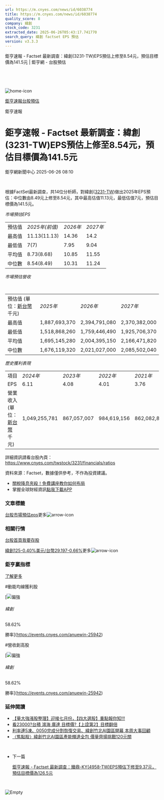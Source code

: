 ```yaml
---
url: https://m.cnyes.com/news/id/6038774
title: https://m.cnyes.com/news/id/6038774
quality_score: 8
company: 緯創
stock_code: 3231
extracted_date: 2025-06-26T05:43:17.741770
search_query: 緯創 factset EPS 預估
version: v3.3.3
---
```


鉅亨速報 - Factset 最新調查：緯創(3231-TW)EPS預估上修至8.54元，預估目標價為141.5元 | 鉅亨網 - 台股預估

‌

‌

![home-icon](/assets/icons/breadCrumb/symbol-icon-home.svg)

[鉅亨速報](/news/cat/anue_live)[台股預估](/news/cat/tw_forecast)

鉅亨速報

# 鉅亨速報 - Factset 最新調查：緯創(3231-TW)EPS預估上修至8.54元，預估目標價為141.5元

鉅亨網新聞中心 2025-06-26 08:10

‌

根據FactSet最新調查，共14位分析師，對緯創([3231-TW](https://www.cnyes.com/twstock/3231))做出2025年EPS預估：中位數由8.49元上修至8.54元，其中最高估值11.13元，最低估值7元，預估目標價為141.5元。

*市場預估EPS*

|  |  |  |  |
| --- | --- | --- | --- |
| 預估值 | *2025年(前值)* | *2026年* | *2027年* |
| 最高值 | 11.13(11.13) | 14.36 | 14.2 |
| 最低值 | 7(7) | 7.95 | 9.04 |
| 平均值 | 8.73(8.68) | 10.85 | 11.55 |
| 中位數 | 8.54(8.49) | 10.31 | 11.24 |

*市場預估營收*

‌

|  |  |  |  |
| --- | --- | --- | --- |
| 預估值 (單位：[新台幣](https://invest.cnyes.com/forex/detail/usdtwd)千元) | *2025年* | *2026年* | *2027年* |
| 最高值 | 1,887,693,370 | 2,394,791,080 | 2,370,382,000 |
| 最低值 | 1,518,868,260 | 1,759,446,490 | 1,925,706,370 |
| 平均值 | 1,695,145,280 | 2,004,395,150 | 2,166,471,820 |
| 中位數 | 1,676,119,320 | 2,021,027,000 | 2,085,502,040 |

*歷史獲利表現*

|  |  |  |  |  |
| --- | --- | --- | --- | --- |
| 項目 | *2024年* | *2023年* | *2022年* | *2021年* |
| EPS | 6.11 | 4.08 | 4.01 | 3.76 |
| 營業收入 (單位：[新台幣](https://invest.cnyes.com/forex/detail/usdtwd)千元) | 1,049,255,781 | 867,057,007 | 984,619,156 | 862,082,848 |

詳細資訊請看台股內頁：  
<https://www.cnyes.com/twstock/3231/financials/ratios>

資料來源：Factset，數據僅供參考，不作為投資建議。

* [關稅降息夾殺！免費講座教你如何布局](https://www.rsc.com.tw/Cnyes_RSC/SeminarBooking2025InvestmentOutlook.aspx?utm_source=anue&utm_medium=usstocks_end)
* 掌握全球財經資訊[點我下載APP](http://www.cnyes.com/app/?utm_source=mweb&utm_medium=HamMenuBanner&utm_campaign=fixed&utm_content=entr)

### 文章標籤

[台股](https://news.cnyes.com/tag/台股 "台股")[市場預估](https://news.cnyes.com/tag/市場預估 "市場預估")[eps](https://news.cnyes.com/tag/eps "eps")更多![arrow-icon](/assets/icons/arrows/arrow-down.svg)

### 相關行情

[台股首頁](https://www.cnyes.com/twstock)[我要存股](https://supr.link/8OHaU)

[緯創125-0.40%](https://www.cnyes.com/twstock/3231)[美元/台幣29.197-0.66%](https://invest.cnyes.com/forex/detail/USDTWD)更多![arrow-icon](/assets/icons/arrows/arrow-down.svg)

### 鉅亨贏指標

[了解更多](https://events.cnyes.com/anuewin-25942)

#動能均線獲利股

[![偏強](/assets/icons/win-indicator/long.svg)

###### 緯創

58.62%

勝率](https://events.cnyes.com/anuewin-25942)

#營收創高股

[![偏強](/assets/icons/win-indicator/long.svg)

###### 緯創

58.62%

勝率](https://events.cnyes.com/anuewin-25942)

### 延伸閱讀

* [【量大強漲股整理】迎接七月份，【四大選股】重點報你知!!!](/news/id/6038189)
* [看23000?台積 鴻海 廣達 目標價?【上詮第2】目標翻倍](/news/id/6036182)
* [利率連5凍、0050完成分割恢復交易、緯創竹北AI園區開幕 本周大事回顧](/news/id/6032421)
* [〈焦點股〉緯創竹北AI園區產能輝達全包 價量齊揚挑戰120元關](/news/id/6031035)

‌

* 下一篇

  [鉅亨速報 - Factset 最新調查：臻鼎-KY(4958-TW)EPS預估下修至9.37元，預估目標價為126.5元](/news/id/6038560)

‌

![Empty](/assets/icons/skeleton/empty-image.svg)

‌
